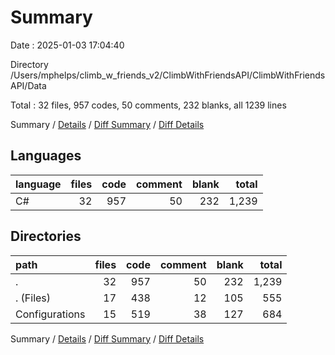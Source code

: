 # Summary

Date : 2025-01-03 17:04:40

Directory /Users/mphelps/climb_w_friends_v2/ClimbWithFriendsAPI/ClimbWithFriendsAPI/Data

Total : 32 files, 957 codes, 50 comments, 232 blanks, all 1239 lines

Summary / [Details](details.md) / [Diff Summary](diff.md) / [Diff Details](diff-details.md)

## Languages

| language | files | code | comment | blank | total |
| :------- | ----: | ---: | ------: | ----: | ----: |
| C#       |    32 |  957 |      50 |   232 | 1,239 |

## Directories

| path           | files | code | comment | blank | total |
| :------------- | ----: | ---: | ------: | ----: | ----: |
| .              |    32 |  957 |      50 |   232 | 1,239 |
| . (Files)      |    17 |  438 |      12 |   105 |   555 |
| Configurations |    15 |  519 |      38 |   127 |   684 |

Summary / [Details](details.md) / [Diff Summary](diff.md) / [Diff Details](diff-details.md)
